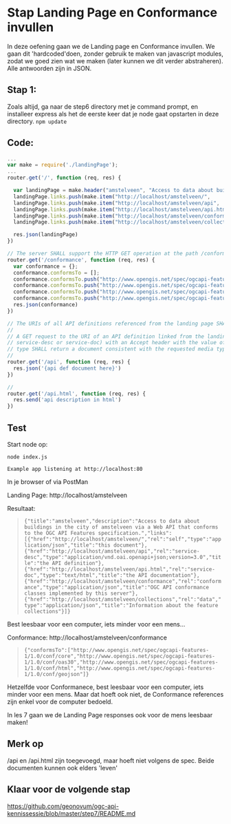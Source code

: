 # Stap Landing Page en Conformance invullen

In deze oefening gaan we de Landing page en Conformance invullen.
We gaan dit 'hardcoded'doen, zonder gebruik te maken van javascript modules, zodat we goed zien wat we maken (later kunnen we dit verder abstraheren). Alle antwoorden zijn in JSON.


## Stap 1:
Zoals altijd, ga naar de step6 directory met je command prompt, en installeer express als het de eerste keer dat je node gaat opstarten in deze directory. `npm update`

## Code:

```javascript
...
var make = require('./landingPage');
...
router.get('/', function (req, res) {

  var landingPage = make.header("amstelveen", "Access to data about buildings in the city of amstelveen via a Web API that conforms to the OGC API Features specification.");
  landingPage.links.push(make.item("http://localhost/amstelveen/",            "self",         "application/json", "this document"));
  landingPage.links.push(make.item("http://localhost/amstelveen/api",         "service-desc", "application/vnd.oai.openapi+json;version=3.0", "the API definition"));
  landingPage.links.push(make.item("http://localhost/amstelveen/api.html",    "service-doc",  "text/html",        "the API documentation"));
  landingPage.links.push(make.item("http://localhost/amstelveen/conformance", "conformance",  "application/json", "OGC API conformance classes implemented by this server"));
  landingPage.links.push(make.item("http://localhost/amstelveen/collections", "data",         "application/json", "Information about the feature collections"));

  res.json(landingPage)
})

// The server SHALL support the HTTP GET operation at the path /conformance.
router.get('/conformance', function (req, res) {
  var conformance = {};
  conformance.conformsTo = [];
  conformance.conformsTo.push("http://www.opengis.net/spec/ogcapi-features-1/1.0/conf/core");
  conformance.conformsTo.push("http://www.opengis.net/spec/ogcapi-features-1/1.0/conf/oas30");
  conformance.conformsTo.push("http://www.opengis.net/spec/ogcapi-features-1/1.0/conf/html");
  conformance.conformsTo.push("http://www.opengis.net/spec/ogcapi-features-1/1.0/conf/geojson");
  res.json(conformance)
})

// The URIs of all API definitions referenced from the landing page SHALL support the HTTP GET method.
//
// A GET request to the URI of an API definition linked from the landing page (link relations
// service-desc or service-doc) with an Accept header with the value of the link property 
// type SHALL return a document consistent with the requested media type.
//
router.get('/api', function (req, res) {
  res.json('{api def document here}')
})

// 
router.get('/api.html', function (req, res) {
  res.send('api description in html')
})

```

## Test

Start node op:

```
node index.js
```

`Example app listening at http://localhost:80`

In je browser of via PostMan

Landing Page:
http://localhost/amstelveen

Resultaat:

> `{"title":"amstelveen","description":"Access to data about buildings in the city of amstelveen via a Web API that conforms to the OGC API Features specification.","links":[{"href":"http://localhost/amstelveen/","rel":"self","type":"application/json","title":"this document"},{"href":"http://localhost/amstelveen/api","rel":"service-desc","type":"application/vnd.oai.openapi+json;version=3.0","title":"the API definition"},{"href":"http://localhost/amstelveen/api.html","rel":"service-doc","type":"text/html","title":"the API documentation"},{"href":"http://localhost/amstelveen/conformance","rel":"conformance","type":"application/json","title":"OGC API conformance classes implemented by this server"},{"href":"http://localhost/amstelveen/collections","rel":"data","type":"application/json","title":"Information about the feature collections"}]}`

Best leesbaar voor een computer, iets minder voor een mens...

Conformance:
http://localhost/amstelveen/conformance

> `{"conformsTo":["http://www.opengis.net/spec/ogcapi-features-1/1.0/conf/core","http://www.opengis.net/spec/ogcapi-features-1/1.0/conf/oas30","http://www.opengis.net/spec/ogcapi-features-1/1.0/conf/html","http://www.opengis.net/spec/ogcapi-features-1/1.0/conf/geojson"]}`

Hetzelfde voor Conformanece, best leesbaar voor een computer, iets minder voor een mens. Maar dat hoeft ook niet, de Conformance references zijn enkel voor de computer bedoeld.

In les 7 gaan we de Landing Page responses ook voor de mens leesbaar maken!

## Merk op
/api en /api.html zijn toegevoegd, maar hoeft niet volgens de spec. Beide documenten kunnen ook elders 'leven'

## Klaar voor de volgende stap
https://github.com/geonovum/ogc-api-kennissessie/blob/master/step7/README.md
